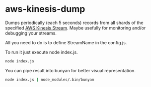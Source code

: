 # aws-kinesis-dump

Dumps periodically (each 5 seconds) records from all shards of the specified [AWS Kinesis Stream](https://aws.amazon.com/kinesis/streams/).
Maybe usefully for monitoring and/or debugging your streams.

All you need to do is to define StreamName in the config.js.

To run it just execute node index.js.

```sh
node index.js
```

You can pipe result into bunyan for better visual representation.

```sh
node index.js | node_modules/.bin/bunyan
```

